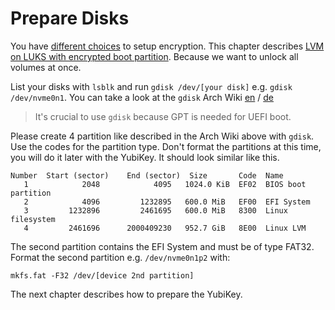 # Prepare Disks

You have [different choices](https://wiki.archlinux.org/index.php/Dm-crypt/Encrypting_an_entire_system "dm-crypt/Encrypting an entire system") to setup encryption.
This chapter describes [LVM on LUKS with encrypted boot partition](https://wiki.archlinux.org/index.php/Dm-crypt/Encrypting_an_entire_system#Encrypted_boot_partition_.28GRUB.29 "Encrypted boot partition (GRUB)").
Because we want to unlock all volumes at once.

List your disks with `lsblk` and run `gdisk /dev/[your disk]` e.g. `gdisk /dev/nvme0n1`. You can take a look at the 
`gdisk` Arch Wiki [en](https://wiki.archlinux.org/index.php/Fdisk#gdisk) / [de](https://wiki.archlinux.de/title/GPT#Partitionieren_mit_gdisk)

> It's crucial to use `gdisk` because GPT is needed for UEFI boot.

Please create 4 partition like described in the Arch Wiki above with `gdisk`. Use the codes for the partition type.
Don't format the partitions at this time, you will do it later with the YubiKey. It should look similar like this.

```
Number  Start (sector)    End (sector)  Size       Code  Name
   1            2048            4095   1024.0 KiB  EF02  BIOS boot partition
   2            4096         1232895   600.0 MiB   EF00  EFI System
   3         1232896         2461695   600.0 MiB   8300  Linux filesystem
   4         2461696      2000409230   952.7 GiB   8E00  Linux LVM
```

The second partition contains the EFI System and must be of type FAT32. Format the second partition e.g. `/dev/nvme0n1p2` with: 

```
mkfs.fat -F32 /dev/[device 2nd partition]
```

The next chapter describes how to prepare the YubiKey.

